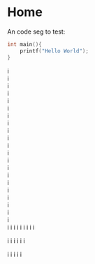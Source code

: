 # Home

An code seg to test:
```C
int main(){
    printf("Hello World");
}
```

i  
i  
i  
i  
i  
i  
i  
i  
i  
i  
i  
i  
i  
i  
i  
i  
i  
i  
i  
i  
i  
i
i
i
i
i
i
i
i
i

i
i
i
i
i
i

i
i
i
i
i





